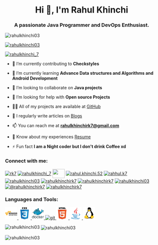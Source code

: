<h1 align="center">Hi 👋, I'm Rahul Khinchi</h1>
<h3 align="center">A passionate Java Programmer and DevOps Enthusiast.</h3>

<p align="left"> <img src="https://komarev.com/ghpvc/?username=rahulkhinchi03&label=Profile%20views&color=0e75b6&style=flat" alt="rahulkhinchi03" /> </p>

<p align="left"> <a href="https://github.com/ryo-ma/github-profile-trophy"><img src="https://github-profile-trophy.vercel.app/?username=rahulkhinchi03" alt="rahulkhinchi03" /></a> </p>

<p align="left"> <a href="https://twitter.com/rahulkhinchi_7" target="blank"><img src="https://img.shields.io/twitter/follow/rahulkhinchi_7?logo=twitter&style=for-the-badge" alt="rahulkhinchi_7" /></a> </p>

- 🔭 I’m currently contributing to **Checkstyles**

- 🌱 I’m currently learning **Advance Data structures and Algorithms and Android Development**

- 👯 I’m looking to collaborate on **Java projects**

- 🤝 I’m looking for help with **Open source Projects**

- 👨‍💻 All of my projects are available at [GitHub](https://github.com/Rahulkhinchi03)

- 📝 I regularly write articles on [Blogs](https://dev.to/rk7)

- 📫 You can reach me at **rahulkhinchirk7@gmail.com**

- 📄 Know about my experiences [Resume](https://drive.google.com/file/d/11ZrNZZ214_RTF52gky-yOn4v4nNjtUVx/view?usp=sharing)

- ⚡ Fun fact **I am a Night coder but I don't drink Coffee xd**



<h3 align="left">Connect with me:</h3>
<p align="left">
<a href="https://dev.to/rk7" target="blank"><img align="center" src="https://cdn.jsdelivr.net/npm/simple-icons@3.0.1/icons/dev-dot-to.svg" alt="rk7" height="30" width="40" /></a>
<a href="https://twitter.com/rahulkhinchi_7" target="blank"><img align="center" src="https://cdn3.iconfinder.com/data/icons/picons-social/57/43-twitter-512.png" alt="rahulkhinchi_7" height="30" width="40" /></a>
<a href="https://linkedin.com/in/rahulkhinchi03" target="blank"><img align="center" src="https://cdn.icon-icons.com/icons2/2428/PNG/512/linkedin_black_logo_icon_147114.png" alt="" height="30" width="40" /></a>
<a href="https://fb.com/rahul.khinchi.52" target="blank"><img align="center" src="https://cdn3.iconfinder.com/data/icons/glypho-social-and-other-logos/64/logo-facebook-512.png"alt="rahul.khinchi.52" height="30" width="40" /></a>
<a href="https://instagram.com/rahhul.k7" target="blank"><img align="center" src="https://image.flaticon.com/icons/png/512/87/87390.png" alt="rahhul.k7" height="30" width="40" /></a>
<a href="https://www.codechef.com/users/rahulkhinchi03" target="blank"><img align="center" src="https://cdn.jsdelivr.net/npm/simple-icons@3.1.0/icons/codechef.svg" alt="rahulkhinchi03" height="30" width="40" /></a>
<a href="https://www.hackerrank.com/rahulkhinchirk7" target="blank"><img align="center" src="https://cdn4.iconfinder.com/data/icons/logos-and-brands-1/512/160_Hackerrank_logo_logos-512.png" alt="rahulkhinchirk7" height="30" width="40" /></a>
<a href="https://codeforces.com/profile/rahulkhinchirk7" target="blank"><img align="center" src="https://cdn.jsdelivr.net/npm/simple-icons@3.0.1/icons/codeforces.svg" alt="rahulkhinchirk7" height="30" width="40" /></a>
<a href="https://www.leetcode.com/rahulkhinchi03" target="blank"><img align="center" src="https://raw.githubusercontent.com/LeetCode-OpenSource/vscode-leetcode/master/resources/LeetCode.png" alt="rahulkhinchi03" height="30" width="40" /></a>
<a href="https://www.hackerearth.com/@rahulkhinchirk7" target="blank"><img align="center" src="https://cdn.cutshort.io/public/companies/57317456399e504f321f7f5d/hackerearth-logo" alt="@rahulkhinchirk7" height="30" width="40" /></a>
<a href="https://auth.geeksforgeeks.org/user/rahulkhinchirk7/practice/" target="blank"><img align="center" src="https://yt3.ggpht.com/ytc/AAUvwnjJqZG9PvGfC3GoV27UlohMeBLxyUdhs9hUbc-Agw=s176-c-k-c0x00ffffff-no-rj" alt="rahulkhinchirk7" height="30" width="40" /></a>
</p>

<h3 align="left">Languages and Tools:</h3>
<p align="left"> <a href="https://aws.amazon.com" target="_blank"> <img src="https://raw.githubusercontent.com/devicons/devicon/master/icons/amazonwebservices/amazonwebservices-original-wordmark.svg" alt="aws" width="40" height="40"/> </a> <a href="https://www.w3schools.com/css/" target="_blank"> <img src="https://raw.githubusercontent.com/devicons/devicon/master/icons/css3/css3-original-wordmark.svg" alt="css3" width="40" height="40"/> </a> <a href="https://www.docker.com/" target="_blank"> <img src="https://raw.githubusercontent.com/devicons/devicon/master/icons/docker/docker-original-wordmark.svg" alt="docker" width="40" height="40"/> </a> <a href="https://git-scm.com/" target="_blank"> <img src="https://www.vectorlogo.zone/logos/git-scm/git-scm-icon.svg" alt="git" width="40" height="40"/> </a> <a href="https://www.w3.org/html/" target="_blank"> <img src="https://raw.githubusercontent.com/devicons/devicon/master/icons/html5/html5-original-wordmark.svg" alt="html5" width="40" height="40"/> </a> <a href="https://www.java.com" target="_blank"> <img src="https://raw.githubusercontent.com/devicons/devicon/master/icons/java/java-original.svg" alt="java" width="40" height="40"/> </a> <a href="https://www.linux.org/" target="_blank"> <img src="https://raw.githubusercontent.com/devicons/devicon/master/icons/linux/linux-original.svg" alt="linux" width="40" height="40"/> </a> </p>

<p><img align="left" src="https://github-readme-stats.vercel.app/api/top-langs?username=rahulkhinchi03&show_icons=true&locale=en&layout=compact" alt="rahulkhinchi03" /></p>

<p>&nbsp;<img align="center" src="https://github-readme-stats.vercel.app/api?username=rahulkhinchi03&show_icons=true&locale=en" alt="rahulkhinchi03" /></p>

<p><img align="center" src="https://github-readme-streak-stats.herokuapp.com/?user=rahulkhinchi03&" alt="rahulkhinchi03" /></p>

